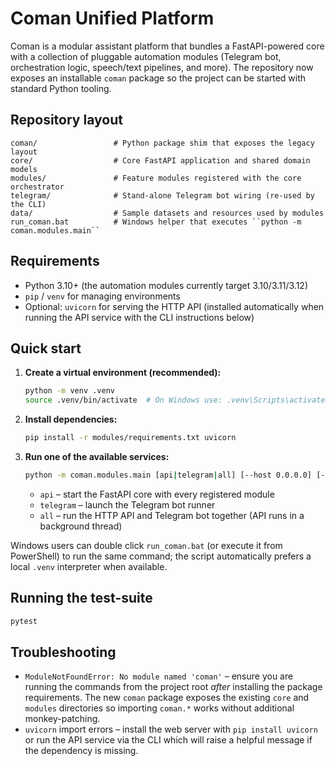 # Coman Unified Platform

Coman is a modular assistant platform that bundles a FastAPI-powered core with a
collection of pluggable automation modules (Telegram bot, orchestration logic,
speech/text pipelines, and more).  The repository now exposes an installable
``coman`` package so the project can be started with standard Python tooling.

## Repository layout

```
coman/                 # Python package shim that exposes the legacy layout
core/                  # Core FastAPI application and shared domain models
modules/               # Feature modules registered with the core orchestrator
telegram/              # Stand-alone Telegram bot wiring (re-used by the CLI)
data/                  # Sample datasets and resources used by modules
run_coman.bat          # Windows helper that executes ``python -m coman.modules.main``
```

## Requirements

* Python 3.10+ (the automation modules currently target 3.10/3.11/3.12)
* ``pip`` / ``venv`` for managing environments
* Optional: ``uvicorn`` for serving the HTTP API (installed automatically when
  running the API service with the CLI instructions below)

## Quick start

1. **Create a virtual environment (recommended):**
   ```bash
   python -m venv .venv
   source .venv/bin/activate  # On Windows use: .venv\Scripts\activate
   ```
2. **Install dependencies:**
   ```bash
   pip install -r modules/requirements.txt uvicorn
   ```
3. **Run one of the available services:**
   ```bash
   python -m coman.modules.main [api|telegram|all] [--host 0.0.0.0] [--port 8000] [--reload]
   ```
   * ``api`` – start the FastAPI core with every registered module
   * ``telegram`` – launch the Telegram bot runner
   * ``all`` – run the HTTP API and Telegram bot together (API runs in a background thread)

Windows users can double click ``run_coman.bat`` (or execute it from PowerShell)
to run the same command; the script automatically prefers a local ``.venv``
interpreter when available.

## Running the test-suite

```bash
pytest
```

## Troubleshooting

* ``ModuleNotFoundError: No module named 'coman'`` – ensure you are running the
  commands from the project root *after* installing the package requirements.
  The new ``coman`` package exposes the existing ``core`` and ``modules``
  directories so importing ``coman.*`` works without additional monkey-patching.
* ``uvicorn`` import errors – install the web server with
  ``pip install uvicorn`` or run the API service via the CLI which will raise a
  helpful message if the dependency is missing.
